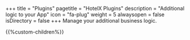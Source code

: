 +++
title = "Plugins"
pagetitle = "HotelX Plugins"
description = "Additional logic to your App"
icon = "fa-plug"
weight = 5
alwaysopen = false
isDirectory = false
+++
Manage your additional business logic. 

{{%custom-children%}}
